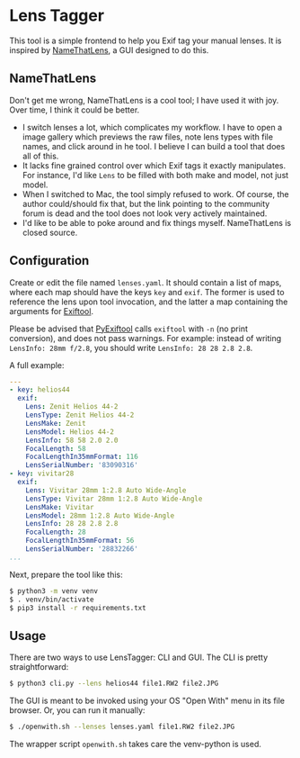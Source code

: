 # Lens Tagger

This tool is a simple frontend to help you Exif tag your manual lenses. It is
inspired by [NameThatLens](https://www.jazzycamel.photography/NameThatLens), a
GUI designed to do this.

## NameThatLens
Don't get me wrong, NameThatLens is a cool tool; I have used it with joy. Over
time, I think it could be better.

* I switch lenses a lot, which complicates my workflow. I have to open a image
  gallery which previews the raw files, note lens types with file names, and
  click around in he tool. I believe I can build a tool that does all of this.
* It lacks fine grained control over which Exif tags it exactly manipulates. For
  instance, I'd like `Lens` to be filled with both make and model, not just
  model.
* When I switched to Mac, the tool simply refused to work. Of course, the author
  could/should fix that, but the link pointing to the community forum is dead
  and the tool does not look very actively maintained.
* I'd like to be able to poke around and fix things myself. NameThatLens is
  closed source.

## Configuration
Create or edit the file named `lenses.yaml`. It should contain a list of maps,
where each map should have the keys `key` and `exif`. The former is used to
reference the lens upon tool invocation, and the latter a map containing the
arguments for [Exiftool](https://sno.phy.queensu.ca/~phil/exiftool/). 

Please be advised that [PyExiftool](https://github.com/smarnach/pyexiftool/)
calls `exiftool` with `-n` (no print conversion), and does not pass warnings.
For example: instead of writing `LensInfo: 28mm f/2.8`, you should write
`LensInfo: 28 28 2.8 2.8`.

A full example:
```yaml
---
- key: helios44
  exif:
    Lens: Zenit Helios 44-2
    LensType: Zenit Helios 44-2
    LensMake: Zenit
    LensModel: Helios 44-2
    LensInfo: 58 58 2.0 2.0
    FocalLength: 58
    FocalLengthIn35mmFormat: 116
    LensSerialNumber: '83090316'
- key: vivitar28
  exif:
    Lens: Vivitar 28mm 1:2.8 Auto Wide-Angle
    LensType: Vivitar 28mm 1:2.8 Auto Wide-Angle
    LensMake: Vivitar
    LensModel: 28mm 1:2.8 Auto Wide-Angle
    LensInfo: 28 28 2.8 2.8
    FocalLength: 28
    FocalLengthIn35mmFormat: 56
    LensSerialNumber: '28832266'
...
```

Next, prepare the tool like this:

```bash
$ python3 -m venv venv
$ . venv/bin/activate
$ pip3 install -r requirements.txt
```

## Usage
There are two ways to use LensTagger: CLI and GUI. The CLI is pretty
straightforward:

```bash
$ python3 cli.py --lens helios44 file1.RW2 file2.JPG
```

The GUI is meant to be invoked using your OS "Open With" menu in its file
browser. Or, you can run it manually:

```bash
$ ./openwith.sh --lenses lenses.yaml file1.RW2 file2.JPG
```

The wrapper script `openwith.sh` takes care the venv-python is used.

